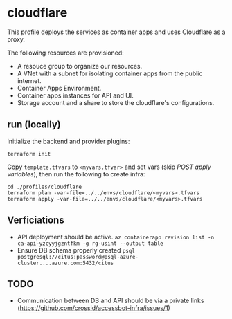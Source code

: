# cloudflare

This profile deploys the services as container apps and uses Cloudflare as a proxy.

The following resources are provisioned:

- A resouce group to organize our resources.
- A VNet with a subnet for isolating container apps from the public internet.
- Container Apps Environment.
- Container apps instances for API and UI.
- Storage account and a share to store the cloudflare's configurations.

## run (locally)

Initialize the backend and provider plugins:

```
terraform init
```

Copy `template.tfvars` to `<myvars.tfvar>` and set vars (skip _POST apply variables_), then run the following to create infra:

```
cd ./profiles/cloudflare
terraform plan -var-file=../../envs/cloudflare/<myvars>.tfvars
terraform apply -var-file=../../envs/cloudflare/<myvars>.tfvars
```

## Verficiations

- API deployment should be active. `az containerapp revision list -n ca-api-yzcyyjgzntfkm -g rg-usint --output table`
- Ensure DB schema properly created `psql postgresql://citus:password@psql-azure-cluster....azure.com:5432/citus`

## TODO

- Communication between DB and API should be via a private links (https://github.com/crossid/accessbot-infra/issues/1)
